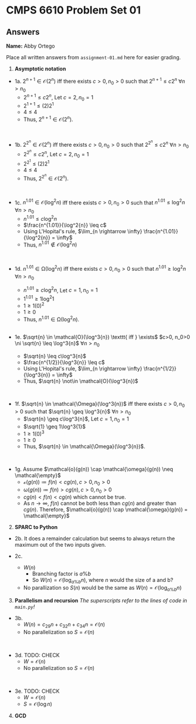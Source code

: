 # CMPS 6610 Problem Set 01
## Answers

**Name:** Abby Ortego

Place all written answers from `assignment-01.md` here for easier grading.

1. **Asymptotic notation**
  - 1a. $2^{n+1} \in \mathcal{O}(2^{n})$ iff there exists $c>0, n_0>0$ such that $2^{n+1} \leq c2^{n}$ $\forall n>n_0$
    - $2^{n+1} \leq c2^n$, Let $c=2, n_0=1$
    - $2^{1+1} \leq (2)2^1$
    - $4 \leq 4$
    - Thus, $2^{n+1} \in \mathcal{O}(2^{n})$.
  <br>

  - 1b. $2^{2^{n}} \in \mathcal{O}(2^{n})$  iff there exists $c>0, n_0>0$ such that $2^{2^{n}} \leq c2^{n}$ $\forall n>n_0$
    - $2^{2^{n}} \leq c2^n$, Let $c=2, n_0=1$
    - $2^{2^{1}} \leq (2)2^1$
    - $4 \leq 4$
    - Thus, $2^{2^{n}} \in \mathcal{O}(2^{n})$. 
  <br>
 
  - 1c. $n^{1.01} \in \mathcal{O}(\log^2{n})$  iff there exists $c>0, n_0>0$ such that $n^{1.01} \leq \log^2{n}$ $\forall n>n_0$
    - $n^{1.01} \leq c\log^2{n}$
    - $\frac{n^{1.01}}{\log^2{n}} \leq c$
    - Using L'Hopital's rule, $\lim_{n \rightarrow \infty} \frac{n^{1.01}}{\log^2{n}} = \infty$
    - Thus, $n^{1.01} \not\in \mathcal{O}(\log^2{n})$
  <br>

  - 1d. $n^{1.01} \in \mathcal{\Omega}(\log^2{n})$ iff there exists $c>0, n_0>0$ such that $n^{1.01} \geq \log^2{n}$ $\forall n>n_0$
    - $n^{1.01} \geq c\log^2{n}$, Let $c=1, n_0=1$
    - $1^{1.01} \geq 1 \log^2{1}$
    - $1 \geq 1 (0)^2$
    - $1 \geq 0$
    - Thus, $n^{1.01} \in \mathcal{\Omega}(\log^2{n})$.
    <br>

  - 1e. $\sqrt{n} \in \mathcal{O}(\log^3{n}) \texttt{ iff } \exists$ $c>0, n_0>0 \ni \sqrt{n} \leq \log^3{n}$ $\forall n>n_0$
    - $\sqrt{n} \leq c\log^3{n}$
    - $\frac{n^{1/2}}{\log^3{n}} \leq c$
    - Using L'Hopital's rule, $\lim_{n \rightarrow \infty} \frac{n^{1/2}}{\log^3{n}} = \infty$
    - Thus, $\sqrt{n} \not\in \mathcal{O}(\log^3{n})$
  <br>

  - 1f. $\sqrt{n} \in \mathcal{\Omega}(\log^3{n})$ iff there exists $c>0, n_0>0$ such that $\sqrt{n} \geq \log^3{n}$ $\forall n>n_0$
    - $\sqrt{n} \geq c\log^3{n}$, Let $c=1, n_0=1$
    - $\sqrt{1} \geq 1\log^3{1}$
    - $1 \geq 1(0)^3$
    - $1 \geq 0$
    - Thus, $\sqrt{n} \in \mathcal{\Omega}(\log^3{n})$.
  <br>

  - 1g. Assume $\mathcal{o}(g(n)) \cap \mathcal{\omega}(g(n)) \neq \mathcal{\empty}$ 
    - $\mathcal{o}(g(n)) \coloneqq f(n) < cg(n), c>0, n_0>0$
    - $\mathcal{\omega}(g(n)) \coloneqq f(n) > cg(n), c>0, n_0>0$
    - $cg(n) < f(n) < cg(n)$ which cannot be true.
    - As $n \rightarrow \infty$, $f(n)$ cannot be both less than $cg(n)$ and greater than $cg(n)$. Therefore, $\mathcal{o}(g(n)) \cap \mathcal{\omega}(g(n)) = \mathcal{\empty}$

2. **SPARC to Python**

  - 2b. It does a remainder calculation but seems to always return the maximum out of the two inputs given.

  - 2c.
    - $W(n)$
      - Branching factor is $a\%b$
      - So $W(n) = \mathcal{O}(\log_{a\%b}n)$, where $n$ would the size of a and b? 
    - No parallization so $S(n)$ would be the same as $W(n)  = \mathcal{O}(\log_{a\%b}n)$

3. **Parallelism and recursion**
*The superscripts refer to the lines of code in `main.py`!*

  - 3b.
    - $W(n) = c_{29}n + c_{32}n + c_{34}n = \mathcal{O}(n)$
    - No parallelization so $S = \mathcal{O}(n)$
  <br>

  - 3d. TODO: CHECK
    - $W = \mathcal{O}(n)$
    - No parallelization so $S = \mathcal{O}(n)$
  <br>

  - 3e. TODO: CHECK
    - $W = \mathcal{O}(n)$
    - $S = \mathcal{O}(\log{n})$
  
4. **GCD**
